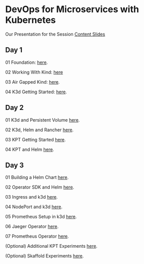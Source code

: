 # DevOps for Microservices with Kubernetes

Our Presentation for the Session [Content Slides](https://github.com/GeorgeNiece/DevOpsForMicroservicesWithKubernetes-3day/blob/master/content/DevOpsForMicroservicesWithKubernetes-V11.pdf)

## Day 1

01  Foundation: [here](https://github.com/GeorgeNiece/DevOpsForMicroservicesWithKubernetes-3day/blob/master/labs/LAB01-Foundation.pdf).

02  Working With Kind: [here](https://github.com/GeorgeNiece/DevOpsForMicroservicesWithKubernetes-3day/blob/master/labs/LAB02-WorkingWithKind.pdf)

03 Air Gapped Kind: [here](https://github.com/GeorgeNiece/DevOpsForMicroservicesWithKubernetes-3day/blob/master/labs/LAB03-AirGappedKIND.pdf).

04 K3d Getting Started: [here](https://github.com/GeorgeNiece/DevOpsForMicroservicesWithKubernetes-3day/blob/master/labs/LAB04-K3D-GettingStarted.pdf).

## Day 2
01  K3d and Persistent Volume [here](https://github.com/GeorgeNiece/DevOpsForMicroservicesWithKubernetes-3day/blob/master/labs/LAB05-K3D-PVC.pdf).

02  K3d, Helm and Rancher [here](https://github.com/GeorgeNiece/DevOpsForMicroservicesWithKubernetes-3day/blob/master/labs/LAB06-K3D-Rancher.pdf).

03  KPT Getting Started [here](https://github.com/GeorgeNiece/DevOpsForMicroservicesWithKubernetes-3day/blob/master/labs/LAB07-KPT-Getting-Started.pdf).

04  KPT and Helm [here](https://github.com/GeorgeNiece/DevOpsForMicroservicesWithKubernetes-3day/blob/master/labs/LAB08-KPT-Helm.pdf).

## Day 3

01 Building a Helm Chart [here](https://github.com/GeorgeNiece/DevOpsForMicroservicesWithKubernetes-3day/blob/master/labs/LAB09-Helm-Chart-Build.pdf).

02 Operator SDK and Helm [here](https://github.com/GeorgeNiece/DevOpsForMicroservicesWithKubernetes-3day/blob/master/labs/LAB10-OperatorSDK-Helm.pdf).

03 Ingress and k3d [here](https://github.com/GeorgeNiece/DevOpsForMicroservicesWithKubernetes-3day/blob/master/labs/LAB11-K3D-SimpleIngress.pdf).

04 NodePort and k3d [here](https://github.com/GeorgeNiece/DevOpsForMicroservicesWithKubernetes-3day/blob/master/labs/LAB12-K3D-SimpleNodePort.pdf).

05 Prometheus Setup in k3d [here](https://github.com/GeorgeNiece/DevOpsForMicroservicesWithKubernetes-3day/blob/master/labs/LAB13-Prometheus.pdf).

06 Jaeger Operator [here](https://github.com/GeorgeNiece/DevOpsForMicroservicesWithKubernetes-3day/blob/master/labs/LAB14-Jaeger-Operator.pdf).

07 Prometheus Operator [here](https://github.com/GeorgeNiece/DevOpsForMicroservicesWithKubernetes-3day/blob/master/labs/LAB15-Prometheus-Operator-K3D.pdf).
 
(Optional) Additional KPT Experiments [here](https://github.com/GoogleContainerTools/kpt/tree/master/package-examples).

(Optional) Skaffold Experiments [here](https://github.com/GoogleContainerTools/skaffold/tree/master/examples).

